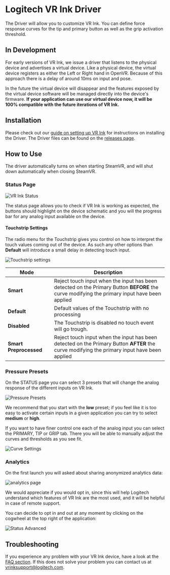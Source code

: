 # Logitech VR Ink Driver

The Driver will allow you to customize VR Ink. You can define force response curves for the tip and primary button as well as the grip activation threshold.

## In Development

For early versions of VR Ink, we issue a driver that listens to the physical device and advertises a virtual device. Like a physical device, the virtual device registers as either the Left or Right hand in OpenVR. Because of this approach there is a delay of around 10ms on input and pose.

In the future the virtual device will disappear and the features exposed by the virtual device software will be managed directly into the device's firmware. **If your application can use our virtual device now, it will be 100% compatible with the future iterations of VR Ink.**

## Installation

Please check out our [guide on setting up VR Ink](../../Assets) for instructions on installing the Driver. The Driver files can be found on the [releases page](https://github.com/Logitech/vr_ink_sdk/releases).

## How to Use

The driver automatically turns on when starting SteamVR, and will shut down automatically when closing SteamVR.

### Status Page

![VR Ink Status](./../Images/Driver/DriverStatus.png)

The status page allows you to check if VR Ink is working as expected, the buttons should highlight on the device schematic and you will the progress bar for any analog input available on the device.

#### Touchstrip Settings

The radio menu for the Touchstrip gives you control on how to interpret the touch values coming out of the device. As such any other options than **Default** will introduce a small delay in detecting touch input.

![Touchstrip settings](./../Images/Driver/TouchstripSettings.png)

| <div style="width:120px"> Mode</div> | Description |
|----|---------------|
| **Smart** | Reject touch input when the input has been detected on the Primary Button **BEFORE** the curve modifying the primary input have been applied|
| **Default** | Default values of the Touchstrip with no processing  |
| **Disabled** | The Touchstrip is disabled no touch event will go trough.|
| **Smart Preprocessed** | Reject touch input when the input has been detected on the Primary Button **AFTER** the curve modifying the primary input have been applied |

### Pressure Presets

On the STATUS page you can select 3 presets that will change the analog response of the different inputs on VR Ink.

![Pressure Presets](./../Images/Driver/PressurePresets.png)

We recommend that you start with the **low** preset; if you feel like it is too easy to activate certain inputs in a given application you can try to select **medium** or **high**.

If you want to have finer control one each of the analog input you can select the PRIMARY, TIP or GRIP tab. There you will be able to manually adjust the curves and thresholds as you see fit.

![Curve Settings](./../Images/Driver/CurveSettings.gif)

### Analytics

On the first launch you will asked about sharing anonymized analytics data:

![analytics page](./../Images/Driver/DriverAnalytics.png)

We would appreciate if you would opt in, since this will help Logitech understand which features of VR Ink are the most used, and it will be helpful in case of remote support.

You can decide to opt in and out at any moment by clicking on the cogwheel at the top right of the application:

![Status Advanced](./../Images/Driver/StatusAdvanced.gif)

## Troubleshooting

If you experience any problem with your VR Ink device, have a look at the [FAQ section](./../FAQ/Readme.md).
If this does not solve your problem you can contact us at [vrinksupport@logitech.com](mailto:vrinksupport@logitech.com).
